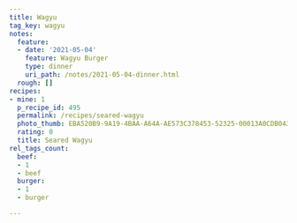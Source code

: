 ```yaml
---
title: Wagyu
tag_key: wagyu
notes:
  feature:
  - date: '2021-05-04'
    feature: Wagyu Burger
    type: dinner
    uri_path: /notes/2021-05-04-dinner.html
  rough: []
recipes:
- mine: 1
  p_recipe_id: 495
  permalink: /recipes/seared-wagyu
  photo_thumb: EBA520B9-9A19-4BAA-A64A-AE573C378453-52325-00013A0CDB043B6F.jpg
  rating: 0
  title: Seared Wagyu
rel_tags_count:
  beef:
  - 1
  - beef
  burger:
  - 1
  - burger

---
```

